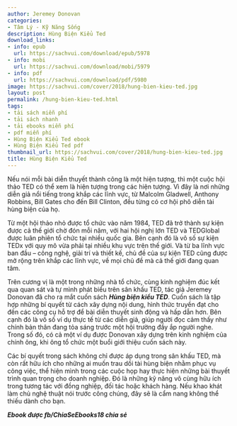 ```yaml
---
author: Jeremey Donovan
categories:
- Tâm Lý - Kỹ Năng Sống
description: Hùng Biện Kiểu Ted
download_links:
- info: epub
  url: https://sachvui.com/download/epub/5978
- info: mobi
  url: https://sachvui.com/download/mobi/5979
- info: pdf
  url: https://sachvui.com/download/pdf/5980
image: https://sachvui.com/cover/2018/hung-bien-kieu-ted.jpg
layout: post
permalink: /hung-bien-kieu-ted.html
tags:
- tải sách miễn phí
- tải sách nhanh
- tải ebooks miễn phí
- pdf miễn phí
- Hùng Biện Kiểu Ted ebook
- Hùng Biện Kiểu Ted pdf
thumbnail_url: https://sachvui.com/cover/2018/hung-bien-kieu-ted.jpg
title: Hùng Biện Kiểu Ted
---
```


 <div class="item-desc text-justify"> <p>Nếu nói mỗi bài diễn thuyết thành công là một hiện tượng, thì một cuộc hội thảo TED có thể xem là hiện tượng trong các hiện tượng. Vì đây là nơi những diễn giả nổi tiếng trong khắp các lĩnh vực, từ Malcolm Gladwell, Anthony Robbins, Bill Gates cho đến Bill Clinton, đều từng có cơ hội phô diễn tài hùng biện của họ.</p><p>Từ một hội thảo nhỏ được tổ chức vào năm 1984, TED đã trở thành sự kiện được cả thế giới chờ đón mỗi năm, với hai hội nghị lớn TED và TEDGlobal được luân phiên tổ chức tại nhiều quốc gia. Bên cạnh đó là vô số sự kiện TEDx với quy mô vừa phải tại nhiều khu vực trên thế giới. Và từ ba lĩnh vực ban đầu – công nghệ, giải trí và thiết kế, chủ đề của sự kiện TED cũng được mở rộng trên khắp các lĩnh vực, về mọi chủ đề mà cả thế giới đang quan tâm.</p><p>Trên cương vị là một trong những nhà tổ chức, cùng kinh nghiệm đúc kết qua quan sát và tự mình phát biểu trên sân khấu TED, tác giả Jeremey Donovan đã cho ra mắt cuốn sách <em><strong>Hùng biện kiểu TED</strong></em>. Cuốn sách là tập hợp những bí quyết từ cách xây dựng nội dung, hình thức truyền đạt cho đến các công cụ hỗ trợ để bài diễn thuyết sinh động và hấp dẫn hơn. Bên cạnh đó là vô số ví dụ thực tế từ các diễn giả, giúp người đọc cảm thấy như chính bản thân đang tỏa sáng trước một hội trường đầy ắp người nghe. Trong số đó, có cả một ví dụ được Donovan xây dựng trên kinh nghiệm của chính ông, khi ông tổ chức một buổi giới thiệu cuốn sách này.</p><p>Các bí quyết trong sách không chỉ được áp dụng trong sân khấu TED, mà còn rất hữu ích cho những ai muốn trau dồi tài hùng biện nhằm phục vụ công việc, thể hiện mình trong các cuộc họp hay thực hiện những bài thuyết trình quan trọng cho doanh nghiệp. Đó là những kỹ năng vô cùng hữu ích trong tương tác với đồng nghiệp, đối tác hoặc khách hàng. Nếu khao khát làm chủ nghệ thuật nói trước công chúng, đây sẽ là cẩm nang không thể thiếu dành cho bạn.</p><p><strong><em>Ebook được fb/ChiaSeEbooks18 chia sẻ</em></strong></p> </div>